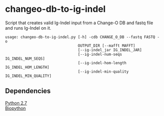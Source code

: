 # changeo-db-to-ig-indel
Script that creates valid Ig-Indel input from a Change-O DB and fastq file and runs Ig-Indel on it.

    usage: changeo-db-to-ig-indel.py [-h] -cdb CHANGE_O_DB --fastq FASTQ -o
                                     OUTPUT_DIR [--mafft MAFFT]
                                     [--ig-indel_jar IG_INDEL_JAR]
                                     [--ig-indel-num-seqs IG_INDEL_NUM_SEQS]
                                     [--ig-indel-hom-length IG_INDEL_HOM_LENGTH]
                                     [--ig-indel-min-quality IG_INDEL_MIN_QUALITY]

Dependencies
--------------------
[Python 2.7](https://www.python.org/)  
[Biopython](http://biopython.org/wiki/Biopython)  
